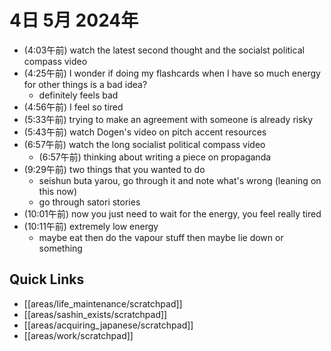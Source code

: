 # 4日 5月 2024年
- (4:03午前) watch the latest second thought and the socialst political compass video
- (4:25午前) I wonder if doing my flashcards when I have so much energy for other things is a bad idea?
  - definitely feels bad
- (4:56午前) I feel so tired
- (5:33午前) trying to make an agreement with someone is already risky
- (5:43午前) watch Dogen's video on pitch accent resources
- (6:57午前) watch the long socialist political compass video
  - (6:57午前) thinking about writing a piece on propaganda
- (9:29午前) two things that you wanted to do
  - seishun buta yarou, go through it and note what's wrong (leaning on this now)
  - go through satori stories
- (10:01午前) now you just need to wait for the energy, you feel really tired
- (10:11午前) extremely low energy
  - maybe eat then do the vapour stuff then maybe lie down or something













## Quick Links
- [[areas/life_maintenance/scratchpad]]
- [[areas/sashin_exists/scratchpad]]
- [[areas/acquiring_japanese/scratchpad]]
- [[areas/work/scratchpad]]
